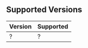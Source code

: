 ## Supported Versions

| Version | Supported          |
| ------- | ------------------ |
| ?   | ?                |
